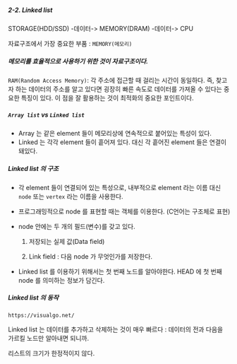 ##### 2-2. Linked list

STORAGE(HDD/SSD)  -데이터->  MEMORY(DRAM)  -데이터->  CPU

자료구조에서 가장 중요한 부품 : `MEMORY(메모리)`

##### 메모리를 효율적으로 사용하기 위한 것이 자료구조이다.



`RAM(Random Access Memory)`: 각 주소에 접근할 때 걸리는 시간이 동일하다. 즉, 찾고자 하는 데이터의 주소를 알고 있다면 굉장히 빠른 속도로 데이터를 가져올 수 있다는 중요한 특징이 있다. 이 점을 잘 활용하는 것이 최적화의 중요한 포인트이다.



##### `Array list` vs `Linked list`

* Array 는 같은 element 들이 메모리상에 연속적으로 붙어있는 특성이 있다.
* Linked 는 각각 element 들이 흩어져 있다. 대신 각 흩어진 element 들은 연결이 돼있다.



##### Linked list 의 구조

* 각 element 들이 연결되어 있는 특성으로, 내부적으로 element 라는 이름 대신 `node` 또는 `vertex` 라는 이름을 사용한다.

* 프로그래밍적으로 node 를 표현할 때는 객체를 이용한다. (C언어는 구조체로 표현)

* node 안에는 두 개의 필드(변수)를 갖고 있다.

  1. 저장되는 실제 값(Data field)

  2. Link field : 다음 node 가 무엇인가를 저장한다.

* Linked list 를 이용하기 위해서는 첫 번째 노드를 알아야한다. HEAD 에 첫 번째 node 를 의미하는 정보가 담긴다.



##### Linked list 의 동작

`https://visualgo.net/`

Linked list 는 데이터를 추가하고 삭제하는 것이 매우 빠르다 : 데이터의 전과 다음을 가르킬 노드만 알아내면 되니까.

리스트의 크기가 한정적이지 않다.






